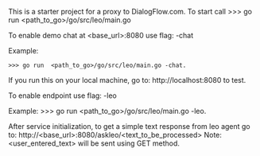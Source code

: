 This is a starter project for a proxy to DialogFlow.com.
To start call
    >>> go run  <path_to_go>/go/src/leo/main.go

To enable demo chat at <base_url>:8080 use flag: -chat

Example:

    >>> go run  <path_to_go>/go/src/leo/main.go -chat.

If you run this on your local machine, go to:
    http://localhost:8080 to test.

To enable <askleo> endpoint use flag: -leo

Example:
    >>> go run  <path_to_go>/go/src/leo/main.go -leo.

After service initialization, to get a simple text response from leo agent go to:
    http://<base_url>:8080/askleo/<text_to_be_processed>
Note: <user_entered_text> will be sent using GET method.